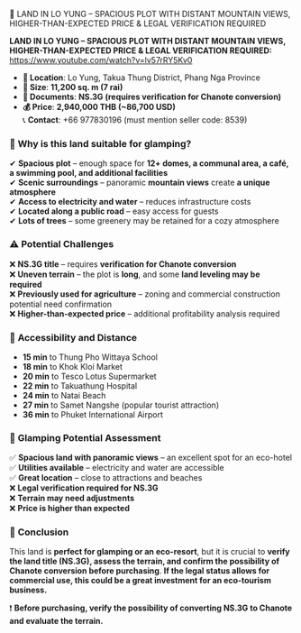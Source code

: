 📍 LAND IN LO YUNG – SPACIOUS PLOT WITH DISTANT MOUNTAIN VIEWS, HIGHER-THAN-EXPECTED PRICE & LEGAL VERIFICATION REQUIRED

**LAND IN LO YUNG – SPACIOUS PLOT WITH DISTANT MOUNTAIN VIEWS, HIGHER-THAN-EXPECTED PRICE & LEGAL VERIFICATION REQUIRED:** https://www.youtube.com/watch?v=lv57rRY5Kv0   

- **📍 Location**: Lo Yung, Takua Thung District, Phang Nga Province  
- **📏 Size**: **11,200 sq. m (7 rai)**  
- **📜 Documents**: **NS.3G (requires verification for Chanote conversion)**  
- **💰 Price**: **2,940,000 THB (~86,700 USD)**  
📞 **Contact**: +66 977830196 (must mention seller code: 8539)  

### 📌 **Why is this land suitable for glamping?**  

✔ **Spacious plot** – enough space for **12+ domes, a communal area, a café, a swimming pool, and additional facilities**  
✔ **Scenic surroundings** – panoramic **mountain views** create **a unique atmosphere**  
✔ **Access to electricity and water** – reduces infrastructure costs  
✔ **Located along a public road** – easy access for guests  
✔ **Lots of trees** – some greenery may be retained for a cozy atmosphere  

### ⚠ **Potential Challenges**  

❌ **NS.3G title** – requires **verification for Chanote conversion**  
❌ **Uneven terrain** – the plot is **long**, and some **land leveling may be required**  
❌ **Previously used for agriculture** – zoning and commercial construction potential need confirmation  
❌ **Higher-than-expected price** – additional profitability analysis required  

### 📍 **Accessibility and Distance**  

- **15 min** to Thung Pho Wittaya School  
- **18 min** to Khok Kloi Market  
- **20 min** to Tesco Lotus Supermarket  
- **22 min** to Takuathung Hospital  
- **24 min** to Natai Beach  
- **27 min** to Samet Nangshe (popular tourist attraction)  
- **36 min** to Phuket International Airport  

### 💬 **Glamping Potential Assessment**  

✅ **Spacious land with panoramic views** – an excellent spot for an eco-hotel  
✅ **Utilities available** – electricity and water are accessible  
✅ **Great location** – close to attractions and beaches  
❌ **Legal verification required for NS.3G**  
❌ **Terrain may need adjustments**  
❌ **Price is higher than expected**  

### 🎯 **Conclusion**  

This land is **perfect for glamping or an eco-resort**, but it is crucial to **verify the land title (NS.3G), assess the terrain, and confirm the possibility of Chanote conversion before purchasing**. **If the legal status allows for commercial use, this could be a great investment for an eco-tourism business.**  

❗ **Before purchasing, verify the possibility of converting NS.3G to Chanote and evaluate the terrain.**